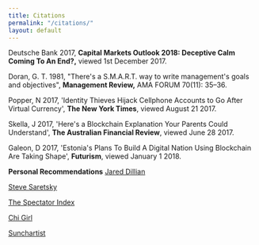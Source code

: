 ```yaml
---
title: Citations
permalink: "/citations/"
layout: default
---
```


Deutsche Bank 2017, **Capital Markets Outlook 2018: Deceptive Calm Coming To An End?,** viewed 1st December 2017.

Doran, G. T. 1981, "There's a S.M.A.R.T. way to write management's goals and objectives", **Management Review,** AMA FORUM 70(11): 35–36.

Popper, N 2017, 'Identity Thieves Hijack Cellphone Accounts to Go After Virtual Currency', **The New York Times**, viewed August 21 2017.

Skella, J 2017, 'Here's a Blockchain Explanation Your Parents Could Understand', **The Australian Financial Review**, viewed June 28 2017.

Galeon, D 2017, 'Estonia's Plans To Build A Digital Nation Using Blockchain Are Taking Shape', **Futurism**, viewed January 1 2018.

**Personal Recommendations**
[Jared Dillian ](http://twitter.com/dailydirtnap)

[Steve Saretsky](http://twitter.com/stevesaretsky)

[The Spectator Index](http://twitter.com/spectatorindex)

[Chi Girl](http://twitter.com/chigrl)

[Sunchartist](http://twitter.com/sunchartist)

